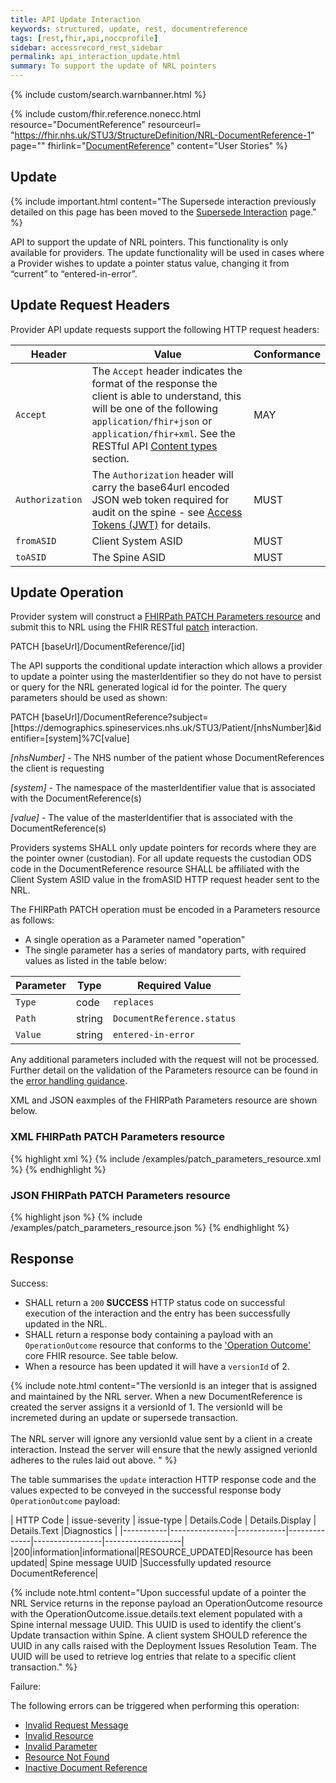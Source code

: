 ```yaml
---
title: API Update Interaction
keywords: structured, update, rest, documentreference
tags: [rest,fhir,api,noccprofile]
sidebar: accessrecord_rest_sidebar
permalink: api_interaction_update.html
summary: To support the update of NRL pointers
---
```


{% include custom/search.warnbanner.html %}

{% include custom/fhir.reference.nonecc.html resource="DocumentReference" resourceurl= "https://fhir.nhs.uk/STU3/StructureDefinition/NRL-DocumentReference-1" page="" fhirlink="[DocumentReference](https://www.hl7.org/fhir/STU3/documentreference.html)" content="User Stories" %}


## Update ##

{% include important.html content="The Supersede interaction previously detailed on this page has been moved to the [Supersede Interaction](api_interaction_supersede.html) page." %}

API to support the update of NRL pointers. This functionality is only available for providers. The update functionality will be used in cases where a Provider wishes to update a pointer status value, changing it from “current” to “entered-in-error”. 

## Update Request Headers ##

Provider API update requests support the following HTTP request headers:

| Header               | Value |Conformance |
|----------------------|-------|-------|
| `Accept`      | The `Accept` header indicates the format of the response the client is able to understand, this will be one of the following <code class="highlighter-rouge">application/fhir+json</code> or <code class="highlighter-rouge">application/fhir+xml</code>. See the RESTful API [Content types](development_general_api_guidance.html#content-types) section. | MAY |
| `Authorization`      | The `Authorization` header will carry the base64url encoded JSON web token required for audit on the spine - see [Access Tokens (JWT)](integration_access_tokens_JWT.html) for details. |  MUST |
| `fromASID`           | Client System ASID | MUST |
| `toASID`             | The Spine ASID | MUST |


## Update Operation ##

Provider system will construct a [FHIRPath PATCH Parameters resource](https://www.hl7.org/fhir/STU3/fhirpatch.html) and submit this to NRL using the FHIR RESTful [patch](https://www.hl7.org/fhir/STU3/http.html#patch) interaction.

<div markdown="span" class="alert alert-success" role="alert">
PATCH [baseUrl]/DocumentReference/[id]</div>

The API supports the conditional update interaction which allows a provider to update a pointer using the masterIdentifier so they do not have to persist or query for the NRL generated logical id for the pointer. The query parameters should be used as shown:

<div markdown="span" class="alert alert-success" role="alert">
PATCH [baseUrl]/DocumentReference?subject=[https://demographics.spineservices.nhs.uk/STU3/Patient/[nhsNumber]&amp;identifier=[system]%7C[value]</div>

*[nhsNumber]* - The NHS number of the patient whose DocumentReferences the client is requesting

*[system]* - The namespace of the masterIdentifier value that is associated with the DocumentReference(s)

*[value]* - The value of the masterIdentifier that is associated with the DocumentReference(s)

Providers systems SHALL only update pointers for records where they are the pointer owner (custodian).
For all update requests the custodian ODS code in the DocumentReference resource SHALL be affiliated with the Client System ASID value in the fromASID HTTP request header sent to the NRL.

The FHIRPath PATCH operation must be encoded in a Parameters resource as follows:
- A single operation as a Parameter named "operation"
- The single parameter has a series of mandatory parts, with required values as listed in the table below:

| Parameter | Type | Required Value |
|-------|-------|-------|
|`Type`|code|`replaces`|
|`Path`|string|`DocumentReference.status`|
|`Value`|string|`entered-in-error`|

Any additional parameters included with the request will not be processed. Further detail on the validation of the Parameters resource can be found in the [error handling guidance](development_general_api_guidance.html#invalid-resource).

XML and JSON eaxmples of the FHIRPath Parameters resource are shown below. 

### XML FHIRPath PATCH Parameters resource ###

<div class="github-sample-wrapper scroll-height-350">
{% highlight xml %}
{% include /examples/patch_parameters_resource.xml %}
{% endhighlight %}
</div>

### JSON FHIRPath PATCH Parameters resource ###

<div class="github-sample-wrapper scroll-height-350">
{% highlight json %}
{% include /examples/patch_parameters_resource.json %}
{% endhighlight %}
</div>

## Response ##

Success:

- SHALL return a `200` **SUCCESS** HTTP status code on successful execution of the interaction and the entry has been successfully updated in the NRL.
- SHALL return a response body containing a payload with an `OperationOutcome` resource that conforms to the ['Operation Outcome'](http://hl7.org/fhir/STU3/operationoutcome.html) core FHIR resource. See table below.
- When a resource has been updated it will have a `versionId` of 2.


{% include note.html content="The versionId is an integer that is assigned and maintained by the NRL server. When a new DocumentReference is created the server assigns it a versionId of 1. The versionId will be incremeted during an update or supersede transaction. <br/><br/> The NRL server will ignore any versionId value sent by a client in a create interaction. Instead the server will ensure that the newly assigned verionId adheres to the rules laid out above. 
" %}

The table summarises the `update` interaction HTTP response code and the values expected to be conveyed in the successful response body `OperationOutcome` payload:

| HTTP Code | issue-severity | issue-type | Details.Code | Details.Display | Details.Text |Diagnostics |
|-----------|----------------|------------|--------------|-----------------|-------------------|
|200|information|informational|RESOURCE_UPDATED|Resource has been updated| Spine message UUID |Successfully updated resource DocumentReference|

{% include note.html content="Upon successful update of a pointer the NRL Service returns in the reponse payload an OperationOutcome resource with the OperationOutcome.issue.details.text element populated with a Spine internal message UUID. This UUID is used to identify the client's Update transaction within Spine. A client system SHOULD reference the UUID in any calls raised with the Deployment Issues Resolution Team. The UUID will be used to retrieve log entries that relate to a specific client transaction." %}

Failure: 

The following errors can be triggered when performing this operation:

- [Invalid Request Message](development_general_api_guidance.html#invalid-request-message)
- [Invalid Resource](development_general_api_guidance.html#update-invalid-resource-errors)
- [Invalid Parameter](development_general_api_guidance.html#parameters)
- [Resource Not Found](development_general_api_guidance.html#resource-not-found)
- [Inactive Document Reference](development_general_api_guidance.html#inactive-documentreference)